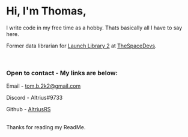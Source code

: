 # Hi, I'm Thomas,

I write code in my free time as a hobby. Thats basically all I have to say here.

Former data librarian for [Launch Library 2](https://thespacedevs.com/llapi) at [TheSpaceDevs](https://github.com/TheSpaceDevs).


<br>

### Open to contact - My links are below:

Email - [tom.b.2k2@gmail.com](mailto:tom.b.2k2@gmail.com?subject=Hi%20Thomas%2C%20I%20want%20to%20contact%20you%20regarding%3A)

Discord - Altrius#9733

Github - [AltriusRS](https://github.com/AltriusRS)

<br>
Thanks for reading my ReadMe.
